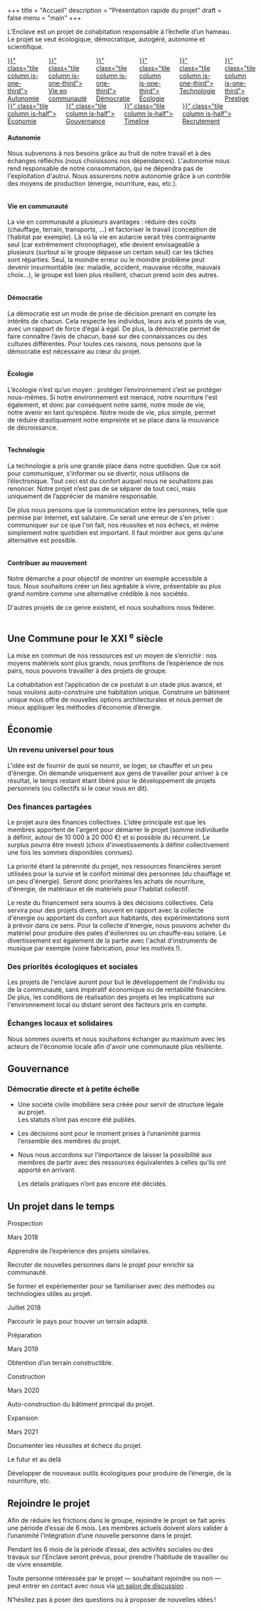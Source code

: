 +++
title = "Accueil"
description = "Présentation rapide du projet"
draft = false
menu = "main"
+++

<section class="section hero is-white">
  <div class="container hero-body content">
    <p class="subtitle is-5">
      L’Enclave est un projet de cohabitation responsable à l’échelle d’un hameau. Le projet se veut écologique, démocratique, autogéré, autonome et scientifique.
    </p>
  </div>
</section>
<section class="section hero is-primary">
  <div id="index-menus" class="container">
    <div class="columns is-multiline is-gapless has-text-centered">
      <a href="{{< relref "#autonomie" >}}" class="tile column is-one-third">
        <div class="title is-4">Autonomie</div>
      </a>
      <a href="{{< relref "#vie-en-communaute" >}}" class="tile column is-one-third">
        <div class="title is-4">Vie en communauté</div>
      </a>
      <a href="{{< relref "#ecologie" >}}"  class="tile column is-one-third">
        <div class="title is-4">Démocratie</div>
      </a>
      <a href="{{< relref "#technologie" >}}"  class="tile column is-one-third">
        <div class="title is-4">Écologie</div>
      </a>
      <a href="{{< relref "#democratie" >}}"  class="tile column is-one-third">
        <div class="title is-4">Technologie</div>
      </a>
      <a href="{{< relref "#prestige" >}}"  class="tile column is-one-third">
        <div class="title is-4">Prestige</div>
      </a>
    </div>
    <div class="columns is-multiline is-gapless has-text-centered">
      <a href="{{< relref "#economie" >}}"  class="tile column is-half">
        <div class="title is-4">Économie</div>
      </a>
      <a href="{{< relref "#gouvernance" >}}"  class="tile column is-half">
        <div class="title is-4">Gouvernance</div>
      </a>
      <a href="{{< relref "#timeline" >}}"  class="tile column is-half">
        <div class="title is-4">Timeline</div>
      </a>
      <a href="{{< relref "#recrutement" >}}"  class="tile column is-half">
        <div class="title is-4">Recrutement</div>
      </a>
    </div>
  </div>
</section>
<section id="autonomie" class="section hero is-light">
  <div class="container">
    <div class="content columns">
      <div class="column is-3 has-text-centered has-text-grey">
        <div class="fas fa-seedling fa-9x"/>
      </div>
      <div class="column is-9">
        <h4 class="title is-3">Autonomie</h4>
        <p> Nous subvenons à nos besoins grâce au fruit de notre travail et à des échanges réfléchis (nous choisissons nos dépendances).
            L'autonomie nous rend responsable de notre consommation, qui ne dépendra pas de l'exploitation d'autrui.
            Nous assurerons notre autonomie grâce à un contrôle des moyens de production (énergie, nourriture, eau, etc.).
        </p>
      </div>
    </div>
  </div>
</section>
<section id="vie-en-communaute" class="section hero">
  <div class="container">
    <div class="content columns">
      <div class="column is-9">
        <h4 class="title is-3">Vie en communauté</h4>
        <p> La vie en communauté a plusieurs avantages : réduire des coûts (chauffage, terrain, transports, …) et factoriser le
            travail (conception de l’habitat par exemple).
            Là où la vie en autarcie serait très contraignante seul (car extrêmement chronophage), elle devient envisageable à plusieurs (surtout si le groupe dépasse un certain seuil) car les tâches sont réparties.
            Seul, la moindre erreur ou le moindre problème peut devenir insurmontable (ex: maladie, accident, mauvaise récolte, mauvais choix…), le groupe est bien plus résilient, chacun prend soin des autres.
        </p>
      </div>
      <div class="column is-3 has-text-centered">
        <div class="fas fa-user-circle fa-9x"/>
      </div>
    </div>
  </div>
</section>
<section id="democratie" class="section hero is-light">
  <div class="container">
    <div class="content columns">
      <div class="column is-3 has-text-centered">
        <div class="fas fa-comments fa-9x"/>
      </div>
      <div class="column is-9">
        <h4 class="title is-3">Démocratie</h4>
        <p> La démocratie est un mode de prise de décision prenant en compte les intérêts de chacun.
            Cela respecte les individus, leurs avis et points de vue, avec un rapport de force d’égal à égal.
            De plus, la démocratie permet de faire connaître l’avis de chacun, basé sur des connaissances ou des cultures différentes.
            Pour toutes ces raisons, nous pensons que la démocratie est nécessaire au cœur du projet.
        </p>
      </div>
    </div>
  </div>
</section>
<section id="ecologie" class="section hero">
  <div class="container">
    <div class="content columns">
      <div class="column is-9">
        <h4 class="title is-3">Écologie</h4>
        <p> L’écologie n’est qu’un moyen : protéger l’environnement c’est se protéger nous-mêmes.
            Si notre environnement est menacé, notre nourriture l'est également, et donc par conséquent notre santé, notre mode de vie, notre avenir en tant qu’espèce.
            Notre mode de vie, plus simple, permet de réduire drastiquement notre empreinte et se place dans la mouvance de décroissance.
        </p>
      </div>
      <div class="column is-3 has-text-centered">
        <div class="fas fa-leaf fa-9x"/>
      </div>
    </div>
  </div>
</section>
<section id="technologie" class="section hero is-light">
  <div class="container">
    <div class="content columns">
      <div class="column is-3 has-text-centered">
        <div class="fas fa-cogs fa-9x"/>
      </div>
      <div class="column is-9">
        <h4 class="title is-3">Technologie</h4>
        <p> La technologie a pris une grande place dans notre quotidien.
            Que ce soit pour communiquer, s’informer ou se divertir, nous utilisons de l’électronique.
            Tout ceci est du confort auquel nous ne souhaitons pas renoncer.
            Notre projet n’est pas de se séparer de tout ceci, mais uniquement de l’apprécier de manière responsable.
        </p>
        <p> De plus nous pensons que la communication entre les personnes, telle que permise par Internet, est salutaire.
            Ce serait une erreur de s'en priver : communiquer sur ce que l'on fait, nos réussites et nos échecs, et même simplement notre quotidien est important.
            Il faut montrer aux gens qu'une alternative est possible.
        </p>
      </div>
    </div>
  </div>
</section>
<section id="prestige" class="section hero">
  <div class="container">
    <div class="content columns">
      <div class="column is-9">
        <h4 class="title is-3">Contribuer au mouvement</h4>
        <p> Notre démarche a pour objectif de montrer un exemple accessible à tous.
            Nous souhaitons créer un lieu agréable à vivre, présentable au plus grand nombre comme une alternative crédible à nos sociétés.
        </p>
        <p> D'autres projets de ce genre existent, et nous souhaitons nous fédérer.
        </p>
      </div>
      <div class="column is-3" /></div>
  </div>
</section>
<section class="section hero is-primary">
  <div class="container">
    <h2 class="title is-1">Une Commune pour le XXI
      <sup>e</sup> siècle</h2>
    <div class="content">
      <p> La mise en commun de nos ressources est un moyen de s’enrichir : nos moyens matériels sont plus grands, nous profitons de l’expérience de nos pairs, nous pouvons travailler à des projets de groupe.
      </p>
      <p> La cohabitation est l’application de ce postulat à un stade plus avancé, et nous voulons auto-construire une habitation unique.
          Construire un bâtiment unique nous offre de nouvelles options architecturales et nous permet de mieux appliquer les méthodes d’économie d’énergie.
      </p>
    </div>
  </div>
</section>
<section id="economie" class="section hero is-light">
  <div class="container">
    <h2 class="title is-1">Économie</h2>
    <div class="content">
      <h3 class="title is-3">Un revenu universel pour tous</h3>
      <p> L'idée est de fournir de quoi se nourrir, se loger, se chauffer et un peu d'énergie.
          On demande uniquement aux gens de travailler pour arriver à ce résultat, le temps restant étant libéré pour le développement de projets personnels (ou collectifs si le cœur vous en dit).
      </p>
      <h3 class="title is-3">Des finances partagées</h3>
      <p> Le projet aura des finances collectives.
          L'idée principale est que les membres apportent de l'argent pour démarrer le projet (somme individuelle à définir, autour de 10 000 à 20 000 €) et si possible du récurrent.
          Le surplus pourra être investi (choix d'investissements à définir collectivement une fois les sommes disponibles connues).
      </p>
      <p> La priorité étant la pérennité du projet, nos ressources financières seront utilisées pour la survie et le confort minimal des personnes (du chauffage et un peu d'énergie).
          Seront donc prioritaires les achats de nourriture, d'énergie, de matériaux et de matériels pour l'habitat collectif.
      </p>
      <p> Le reste du financement sera soumis à des décisions collectives.
          Cela servira pour des projets divers, souvent en rapport avec la collecte d'énergie ou apportant du confort aux habitants, des expérimentations sont à prévoir dans ce sens.
          Pour la collecte d'énergie, nous pouvons acheter du matériel pour produire des pales d'éoliennes ou un chauffe-eau solaire.
          Le divertissement est également de la partie avec l'achat d'instruments de musique par exemple (voire fabrication, pour les motivés !).
      </p>
      <h3 class="title is-3">Des priorités écologiques et sociales</h3>
      <p> Les projets de l'enclave auront pour but le développement de l'individu ou de la communauté, sans impératif économique ou de rentabilité financière.
          De plus, les conditions de réalisation des projets et les implications sur l'environnement local ou distant seront des facteurs pris en compte.
      </p>
      <h3 class="title is-3">Échanges locaux et solidaires</h3>
      <p> Nous sommes ouverts et nous souhaitons échanger au maximum avec les acteurs de l'économie locale afin d'avoir une communauté plus résiliente.
      </p>
    </div>
  </div>
</section>
<section id="gouvernance" class="section hero is-white">
  <div class="container">
    <h2 class="title is-1">Gouvernance</h2>
    <h3 class="subtitle is-3">Démocratie directe et à petite échelle</h3>
    <div class="content">
      <ul>
        <li>
          <div class="tag is-warning is-medium">Une société civile imobilière sera créée pour servir de structure légale au projet.</div>
          <div class="tag is-warning is-medium">Les statuts n’ont pas encore été publiés.</div>
        </li>
        <li>
          <p>Les décisions sont pour le moment prises à l’unanimité parmis l’ensemble des membres du projet.</p>
        </li>
        <li>
          <p>Nous nous accordons sur l’importance de laisser la possibilité aux membres de partir avec des ressources équivalentes à celles qu’ils ont apporté en arrivant.
          </p>
          <div class="tag is-warning is-medium">Les détails pratiques n’ont pas encore été décidés.</div>
        </li>
      </ul>
    </div>
  </div>
</section>
<section id="timeline" class="section hero is-light">
  <div class="container">
    <h2 class="title is-1">Un projet dans le temps</h2>
    <div class="timeline">
      <div class="timeline-header">
        <div class="tag is-medium is-primary">Prospection</div>
      </div>
      <div class="timeline-item">
        <div class="timeline-marker" />
        <div class="timeline-content">
          <p class="heading">Mars 2018</p>
          <p>Apprendre de l’expérience des projets similaires.</p>
          <p>Recruter de nouvelles personnes dans le projet pour enrichir sa communauté.</p>
          <p>Se former et expériementer pour se familiariser avec des méthodes ou technologies utiles au projet.</p>
        </div>
      </div>
      <div class="timeline-item">
        <div class="timeline-marker" />
        <div class="timeline-content">
          <p class="heading">Juillet 2018</p>
          <p>Parcourir le pays pour trouver un terrain adapté.</p>
        </div>
      </div>
      <div class="timeline-header">
        <div class="tag is-medium is-primary">Préparation</div>
      </div>
      <div class="timeline-item">
        <div class="timeline-marker" />
        <div class="timeline-content">
          <p class="heading">Mars 2019</p>
          <p>Obtention d’un terrain constructible.</p>
        </div>
      </div>
      <div class="timeline-header">
        <div class="tag is-medium is-primary">Construction</div>
      </div>
      <div class="timeline-item">
        <div class="timeline-marker" />
        <div class="timeline-content">
          <p class="heading">Mars 2020</p>
          <p>Auto-construction du bâtiment principal du projet.</p>
        </div>
      </div>
      <div class="timeline-header">
        <div class="tag is-medium is-primary">Expansion</div>
      </div>
      <div class="timeline-item">
        <div class="timeline-marker" />
        <div class="timeline-content">
          <p class="heading">Mars 2021</p>
          <p>Documenter les réussites et échecs du projet.</p>
        </div>
      </div>
      <div class="timeline-item">
        <div class="timeline-marker" />
        <div class="timeline-content">
          <p class="heading">Le futur et au delà</p>
          <p>Développer de nouveaux outils écologiques pour produire de l’énergie, de la nourriture, etc.</p>
        </div>
      </div>
    </div>
  </div>
</section>
<section id="recrutement" class="section hero is-primary">
  <div class="container">
    <h2 class="title is-1">Rejoindre le projet</h2>
    <div class="content">
      <p> Afin de réduire les frictions dans le groupe, rejoindre le projet se fait après une période d’essai de 6 mois.
          Les membres actuels doivent alors valider à l’unanimité l’intégration d’une nouvelle personne dans le projet.
      </p>
      <p> Pendant les 6 mois de la période d’essai, des activités sociales ou des travaux sur l’Enclave seront prévus, pour prendre l’habitude de travailler ou de vivre ensemble.
      </p>
      <p>Toute personne intéressée par le projet — souhaitant rejoindre ou non — peut entrer en contact avec nous via
        <a href="xmpp:enclave@chat.tartines.org?join"
         class="tag is-info is-medium">un salon de discussion</a> <!--(
        <a href="/chatroom.xhtml" class="tag is-info is-medium">web</a>)-->.</p>
      <p>N’hésitez pas à poser des questions ou à proposer de nouvelles idées ! </p>
    </div>
  </div>
</section>
